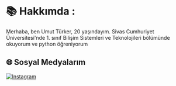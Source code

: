 # 📚 Hakkımda :
Merhaba, ben Umut Türker, 20 yaşındayım. Sivas Cumhuriyet Üniversitesi'nde 1. sınıf Bilişim Sistemleri ve Teknolojileri bölümünde okuyorum ve python öğreniyorum<br>


## 🌐 Sosyal Medyalarım
[![Instagram](https://img.shields.io/badge/Instagram-%23E4405F.svg?logo=Instagram&logoColor=white)](https://instagram.com/umut_türker58) 
